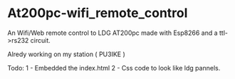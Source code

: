 # At200pc-wifi_remote_control

An Wifi/Web remote control to LDG AT200pc made with Esp8266 and a ttl->rs232 circuit.

Alredy working on my station ( PU3IKE )

Todo:
1 - Embedded the index.html
2 - Css code to look like ldg pannels.

